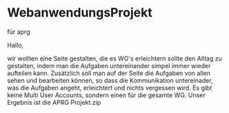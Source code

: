# WebanwendungsProjekt
für aprg 

Hallo, 

wir wollten eine Seite gestalten, die es WG's erleichtern sollte den Alltag zu gestalten, indem man die Aufgaben untereinander simpel immer wieder aufteilen kann. 
Zusätzlich soll man auf der Seite die Aufgaben von allen sehen und bearbeiten können, so dass die Kommunikation untereinader, was die Aufgaben angeht, erleichtert und nichts vergessen wird. Es gibt keine Multi User Accounts, sondern einen für die gesamte WG. Unser Ergebnis ist die APRG Projekt.zip
